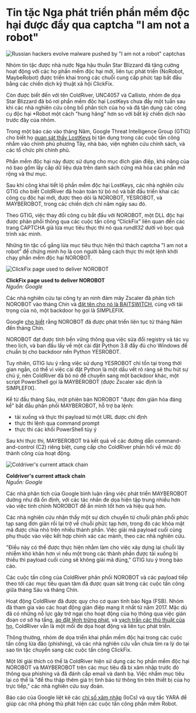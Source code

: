 # Tin tặc Nga phát triển phần mềm độc hại được đẩy qua captcha "I am not a robot"

![Russian hackers evolve malware pushed by "I am not a robot" captchas](https://www.bleepstatic.com/content/hl-images/2025/10/21/Robot.jpg)

Nhóm tin tặc được nhà nước Nga hậu thuẫn Star Blizzard đã tăng cường hoạt động với các họ phần mềm độc hại mới, liên tục phát triển (NoRobot, MaybeRobot) được triển khai trong các chuỗi cung cấp phức tạp bắt đầu bằng các chiến dịch kỹ thuật xã hội ClickFix.

Còn được biết đến với tên ColdRiver, UNC4057 và Callisto, nhóm đe dọa Star Blizzard đã bỏ rơi phần mềm độc hại LostKeys chưa đầy một tuần sau khi các nhà nghiên cứu công bố phân tích của họ và đã tận dụng các công cụ độc hại *Robot một cách "hung hăng" hơn so với bất kỳ chiến dịch nào trước đây của nhóm.

Trong một báo cáo vào tháng Năm, Google Threat Intelligence Group (GTIG) cho biết họ [quan sát thấy LostKeys](https://www.bleepingcomputer.com/news/security/google-links-new-lostkeys-data-theft-malware-to-russian-cyberspies/) bị tận dụng trong các cuộc tấn công nhắm vào chính phủ phương Tây, nhà báo, viện nghiên cứu chính sách, và các tổ chức phi chính phủ.

Phần mềm độc hại này được sử dụng cho mục đích gián điệp, khả năng của nó bao gồm lấy cắp dữ liệu dựa trên danh sách cứng mã hóa các phần mở rộng và thư mục.

Sau khi công khai tiết lộ phần mềm độc hại LostKeys, các nhà nghiên cứu GTIG cho biết ColdRiver đã hoàn toàn từ bỏ nó và bắt đầu triển khai các công cụ độc hại mới, được theo dõi là NOROBOT, YESROBOT, và MAYBEROBOT, trong các chiến dịch chỉ năm ngày sau đó.

Theo GTIG, việc thay đổi công cụ bắt đầu với NOROBOT, một DLL độc hại được phân phối thông qua các cuộc tấn công “ClickFix” liên quan đến các trang CAPTCHA giả lừa mục tiêu thực thi nó qua _rundll32_ dưới vỏ bọc quá trình xác minh.

Những tin tặc cố gắng lừa mục tiêu thực hiện thử thách captcha "I am not a robot" để chứng minh họ là con người bằng cách thực thi một lệnh khởi chạy phần mềm độc hại NOROBOT.

![ClickFix page used to deliver NOROBOT](https://www.bleepstatic.com/images/news/u/1220909/2025/October/clickfix(1).jpg)

**ClickFix page used to deliver NOROBOT**  
_Nguồn: Google_

Các nhà nghiên cứu tại công ty an ninh đám mây Zscaler đã phân tích NOROBOT vào tháng Chín và [đặt tên cho nó là BAITSWITCH](https://www.zscaler.com/blogs/security-research/coldriver-updates-arsenal-baitswitch-and-simplefix), cùng với tải trọng của nó, một backdoor họ gọi là SIMPLEFIX.

Google [cho biết](https://cloud.google.com/blog/topics/threat-intelligence/new-malware-russia-coldriver) rằng NOROBOT đã được phát triển liên tục từ tháng Năm đến tháng Chín.

NOROBOT đạt được tính bền vững thông qua việc sửa đổi registry và tác vụ theo lịch, và ban đầu lấy về một cài đặt Python 3.8 đầy đủ cho Windows để chuẩn bị cho backdoor nền Python YESROBOT.

Tuy nhiên, GTIG lưu ý rằng việc sử dụng YESROBOT chỉ tồn tại trong thời gian ngắn, có thể vì việc cài đặt Python là một dấu vết rõ ràng sẽ thu hút sự chú ý, nên ColdRiver đã bỏ nó để chuyển sang một backdoor khác, một script PowerShell gọi là MAYBEROBOT (được Zscaler xác định là SIMPLEFIX).

Kể từ đầu tháng Sáu, một phiên bản NOROBOT "được đơn giản hóa đáng kể" bắt đầu phân phối MAYBEROBOT, hỗ trợ ba lệnh:

* tải xuống và thực thi payload từ một URL được chỉ định
* thực thi lệnh qua command prompt
* thực thi các khối PowerShell tùy ý

Sau khi thực thi, MAYBEROBOT trả kết quả về các đường dẫn command-and-control (C2) riêng biệt, cung cấp cho ColdRiver phản hồi về mức độ thành công của hoạt động.

![Coldriver's current attack chain](https://www.bleepstatic.com/images/news/u/1220909/2025/October/coldriver.jpg)

**Coldriver's current attack chain**  
_Nguồn: Google_

Các nhà phân tích của Google bình luận rằng việc phát triển MAYBEROBOT dường như đã ổn định, với các tác nhân đe dọa hiện tập trung nhiều hơn vào việc tinh chỉnh NOROBOT để ẩn mình tốt hơn và hiệu quả hơn.

Các nhà nghiên cứu nhận thấy một sự dịch chuyển từ chuỗi phân phối phức tạp sang đơn giản rồi lại trở về chuỗi phức tạp hơn, trong đó các khóa mật mã được chia nhỏ trên nhiều thành phần. Việc giải mã payload cuối cùng phụ thuộc vào việc kết hợp chính xác các mảnh, theo các nhà nghiên cứu.

"Điều này có thể được thực hiện nhằm làm cho việc xây dựng lại chuỗi lây nhiễm khó khăn hơn vì nếu một trong các thành phần được tải xuống bị thiếu thì payload cuối cùng sẽ không giải mã đúng," GTIG lưu ý trong báo cáo.

Các cuộc tấn công của ColdRiver phân phối NOROBOT và các payload tiếp theo tới các mục tiêu quan tâm đã được quan sát trong các cuộc tấn công giữa tháng Sáu và tháng Chín.

Hoạt động ColdRiver đã được quy cho cơ quan tình báo Nga (FSB). Nhóm đã tham gia vào các hoạt động gián điệp mạng ít nhất từ năm 2017. Mặc dù đã có những nỗ lực gây trở ngại cho hoạt động của họ thông qua việc gián đoạn cơ sở hạ tầng, [áp đặt lệnh trừng phạt](https://www.bleepingcomputer.com/news/security/uk-and-allies-expose-russian-fsb-hacking-group-sanction-members/), và [vạch trần các thủ thuật của họ](https://www.bleepingcomputer.com/news/security/google-russian-fsb-hackers-deploy-new-spica-backdoor-malware/), ColdRiver vẫn là một mối đe dọa hoạt động và liên tục phát triển.

Thông thường, nhóm đe dọa triển khai phần mềm độc hại trong các cuộc tấn công lừa đảo (phishing), và các nhà nghiên cứu vẫn chưa tìm ra lý do tại sao tin tặc chuyển sang các cuộc tấn công ClickFix.

Một lời giải thích có thể là ColdRiver hiện sử dụng các họ phần mềm độc hại NOROBOT và MAYBEROBOT trên các mục tiêu đã bị xâm nhập trước đó thông qua phishing và đã đánh cắp email và danh bạ. Việc nhắm mục tiêu lại có thể là "để thu thập thêm giá trị tình báo từ thông tin trên thiết bị của họ trực tiếp," các nhà nghiên cứu suy đoán.

Báo cáo của Google liệt kê các [chỉ số xâm nhập](https://cloud.google.com/blog/topics/threat-intelligence/new-malware-russia-coldriver#:~:text=and%20rule%20pack.-,Indicators%20of%20Compromise%20%28IOCs%29,-The%20following%20indicators) (IoCs) và quy tắc YARA để giúp các nhà phòng thủ phát hiện các cuộc tấn công phần mềm Robot.